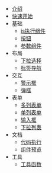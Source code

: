 * [介绍](/readme.md)
* [快速开始](/docs/QuickStart.md.md)
* 基础
   * [js执行组件](/components/ds-script.md)
   * [按钮](/components/dsb5-button.md)
   * [参数组件](/components/ds-prop.md)
* 布局
   * [下拉选择](/components/dsb5-dropdown.md)
   * [标签导航](/components/dsb5-tabs.md)
* 交互
   * [警示框](/components/dsb5-alert.md)
   * [弹框](/components/dsb5-modal.md)
* 表单
   * [多列表单](/components/dsb5-api-params.md)
   * [单列表单](/components/dsb5-function-params.md)
   * [输入框](/components/dsb5-input.md)
   * [下拉列表](/components/dsb5-select.md)
* 文档
   * [代码执行](/components/dsb5-function-execute.md)
   * [组件预览](/components/dsb5-webcomponent-show.md)
* 工具
   * [工具函数](/components/ds-util.md)
